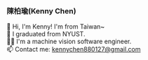 ### 陳柏瑜(Kenny Chen)

🌱 Hi, I'm Kenny! I'm from Taiwan~  
🏫 I graduated from NYUST.  
👨‍💻 I'm a machine vision software engineer.  
📫 Contact me: kennychen880127@gmail.com  
